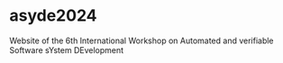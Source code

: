 # asyde2024
Website of the 6th International Workshop on Automated and verifiable Software sYstem DEvelopment

